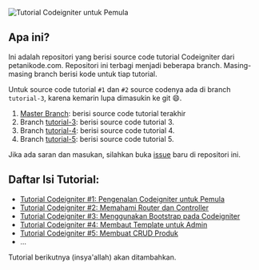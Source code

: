 ![Tutorial Codeigniter untuk Pemula](https://d33wubrfki0l68.cloudfront.net/0769dc50630e4306feeeb2becef7b06128f325bf/e20cc/img/ci/db/add-success.png)

## Apa ini?

Ini adalah repositori yang berisi source code tutorial Codeigniter
dari petanikode.com. Repositori ini terbagi menjadi beberapa branch.
Masing-masing branch berisi kode untuk tiap tutorial.

Untuk source code tutorial `#1` dan `#2` source codenya ada di branch `tutorial-3`,
karena kemarin lupa dimasukin ke git :smile:.

1. [Master Branch](https://github.com/petanikode/tutorial-codeigniter/tree/master): berisi source code tutorial terakhir
2. Branch [tutorial-3](https://github.com/petanikode/tutorial-codeigniter/tree/tutorial-3): berisi source code tutorial 3.
3. Branch [tutorial-4](https://github.com/petanikode/tutorial-codeigniter/tree/tutorial-4): berisi source code tutorial 4.
4. Branch [tutorial-5](https://github.com/petanikode/tutorial-codeigniter/tree/tutorial-5): berisi source code tutorial 5.

Jika ada saran dan masukan, silahkan buka [issue](https://github.com/petanikode/tutorial-codeigniter/issues) baru di repositori ini.

## Daftar Isi Tutorial:

- [Tutorial Codeigniter #1: Pengenalan Codeigniter untuk Pemula](https://www.petanikode.com/codeigniter-pemula/)
- [Tutorial Codeigniter #2: Memahami Router dan Controller](https://www.petanikode.com/codeigniter-mvc/)
- [Tutorial Codeigniter #3: Menggunakan Bootstrap pada Codeigniter](https://www.petanikode.com/codeigniter-bootstrap/)
- [Tutorial Codeigniter #4: Membaut Template untuk Admin](https://www.petanikode.com/codeigniter-template/)
- [Tutorial Codeigniter #5: Membuat CRUD Produk](https://www.petanikode.com/codeigniter-database/)
- ...

Tutorial berikutnya (insya'allah) akan ditambahkan.
